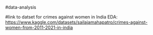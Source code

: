 #data-analysis

#link to datset for crimes against women in India EDA:
https://www.kaggle.com/datasets/sailajamahapatro/crimes-against-women-from-2011-2021-in-india
